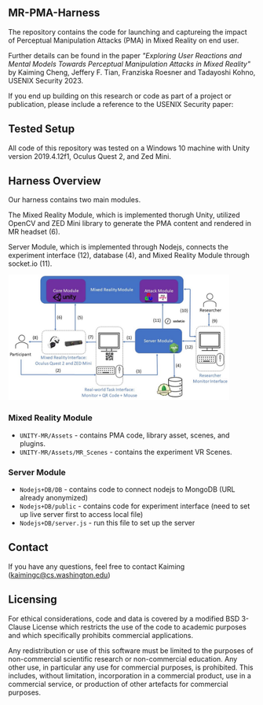 ## MR-PMA-Harness

The repository contains the code for launching and captureing the impact of Perceptual Manipulation Attacks (PMA) in Mixed Reality on end user.

Further details can be found in the paper *"Exploring User Reactions and Mental Models Towards Perceptual Manipulation Attacks in Mixed Reality"* by Kaiming Cheng, Jeffery F. Tian, Franziska Roesner and Tadayoshi Kohno, USENIX Security 2023.

If you end up building on this research or code as part of a project or publication, please include a reference to the USENIX Security paper:

## Tested Setup

All code of this repository was tested on a Windows 10 machine with Unity version 2019.4.12f1, Oculus Quest 2, and Zed Mini.

## Harness Overview 

Our harness contains two main modules. 

The Mixed Reality Module, which is implemented thorugh Unity, utilized OpenCV and ZED Mini library to generate the PMA content and rendered in MR headset (6).

Server Module, which is implemented through Nodejs, connects the experiment interface (12), database (4), and Mixed Reality Module through socket.io (11).

<img
  src="images/MR%20Testbed%20Figure.jpg"
  title="System Overview"
  style="display: inline-block; margin: 0 auto; max-width: 450px">

### Mixed Reality Module
* `UNITY-MR/Assets` - contains PMA code, library asset, scenes, and plugins. 
* `UNITY-MR/Assets/MR_Scenes` - contains the experiment VR Scenes.

### Server Module
* `Nodejs+DB/DB` - contains code to connect nodejs to MongoDB (URL already anonymized)
* `Nodejs+DB/public` - contains code for experiment interface (need to set up live server first to access local file)
* `Nodejs+DB/server.js` - run this file to set up the server 

## Contact
If you have any questions, feel free to contact Kaiming (kaimingc@cs.washington.edu) 

## Licensing
For ethical considerations, code and data is covered by a modified BSD 3-Clause License which restricts the use of the code to academic purposes and which specifically prohibits commercial applications.

Any redistribution or use of this software must be limited to the purposes of non-commercial scientific research or non-commercial education. Any other use, in particular any use for commercial purposes, is prohibited. This includes, without limitation, incorporation in a commercial product, use in a commercial service, or production of other artefacts for commercial purposes.
